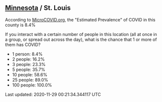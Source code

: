 
## [Minnesota](/united-states/minnesota) / St. Louis

According to [MicroCOVID.org](http://microcovid.org),
the "Estimated Prevalence" of COVID in this county is 8.4%

If you interact with a certain number of people in this location
(all at once in a group, or spread out across the day), what is the chance that
1 or more of them has COVID?

- 1 person: 8.4%
- 2 people: 16.2%
- 3 people: 23.3%
- 5 people: 35.7%
- 10 people: 58.6%
- 25 people: 89.0%
- 100 people: 100.0%

Last updated: 2020-11-29 00:21:34.344117 UTC
